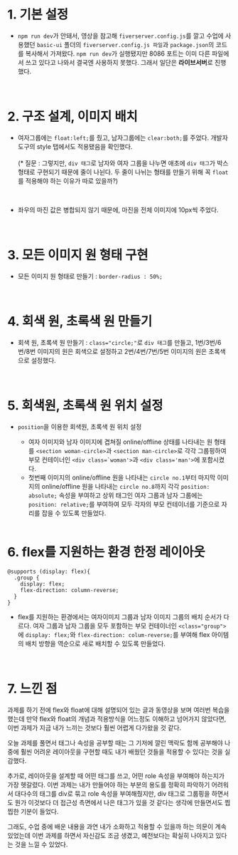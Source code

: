 # 1. 기본 설정
- ```npm run dev```가 안돼서, 영상을 참고해 ```fiverserver.config.js```를 깔고 수업에 사용했던 ```basic-ui``` 폴더의 ```fiverserver.config.js 파일```과 ```package.json```의 코드를 복사해서 가져왔다. ```npm run dev```가 실행됐지만 8086 포트는 이미 다른 파일에서 쓰고 있다고 나와서 결국엔 사용하지 못했다. 그래서 일단은 **라이브서버**로 진행했다.  
<br>

# 2. 구조 설계, 이미지 배치
- 여자그룹에는 ```float:left;```를 줬고, 남자그룹에는 ```clear:both;```를 주었다. 개발자도구의 style 탭에서도 적용됐음을 확인했다.<br>   
(* 질문 : 그렇지만, ```div 태그```로 남자와 여자 그룹을 나누면 애초에 ```div 태그```가 박스형태로 구현되기 때문에 줄이 나뉜다. 두 줄이 나뉘는 형태를 만들기 위해 꼭 ```float```를 적용해야 하는 이유가 따로 있을까?)   
<br>

- 좌우의 마진 값은 병합되지 않기 때문에, 마진을 전체 이미지에 10px씩 주었다.  
<br>

# 3. 모든 이미지 원 형태 구현
- 모든 이미지 원 형태로 만들기 : ```border-radius : 50%;```  
<br>

# 4. 회색 원, 초록색 원 만들기
- 회색 원, 초록색 원 만들기 : ```class="circle;"```로 ```div 태그```를 만들고, 1번/3번/6번/8번 이미지의 원은 회색으로 설정하고 2번/4번/7번/5번 이미지의 원은 초록색으로 설정했다.   
<br>

# 5. 회색원, 초록색 원 위치 설정
* ```position```을 이용한 회색원, 초록색 원 위치 설정 
  - 여자 이미지와 남자 이미지에 겹쳐질 online/offline 상태를 나타내는 원 형태를 ```<section woman-circle>```과 ```<section man-circle>```로 각각 그룹핑하여 부모 컨테이너인 ```<div class=`woman'>```과 ```<div class='man'>```에 포함시켰다.

  * 첫번째 이미지의 online/offline 원을 나타내는 ```circle no.1```부터 마지막 이미지의 online/offline 원을 나타내는 ```circle no.8```까지 각각 ```position: absolute;``` 속성을 부여하고 상위 태그인 여자 그룹과 남자 그룹에는 ```position: relative;```를 부여하여 모두 각자의 부모 컨테이너를 기준으로 자리를 잡을 수 있도록 만들었다.    
  <br>

# 6. flex를 지원하는 환경 한정 레이아웃
```
@supports (display: flex){
  .group {
    display: flex;
    flex-direction: column-reverse;
  }
}
```
- flex를 지원하는 환경에서는 여자이미지 그룹과 남자 이미지 그룹의 배치 순서가 다르다. 여자 그룹과 남자 그룹을 모두 포함하는 부모 컨테이너인 ```<class="group">```에 ```display: flex;```와 ```flex-direction: colum-reverse;```를 부여해 flex 아이템의 배치 방향을 역순으로 새로 배치할 수 있도록 만들었다.  
<br> 

# 7. 느낀 점
과제를 하기 전에 flex와 float에 대해 설명되어 있는 글과 동영상을 보며 여러번 복습을 했는데 만약 flex와 float의 개념과 적용방식을 어느정도 이해하고 넘어가지 않았다면, 이번 과제가 지금 내가 느끼는 것보다 훨씬 어렵게 다가왔을 것 같다. 

오늘 과제를 풀면서 태그나 속성을 공부할 때는 그 기저에 깔린 맥락도 함께 공부해야 나중에 훨씬 어려운 레이아웃을 구현할 때도 내가 배웠던 것들을 적용할 수 있다는 것을 실감했다.

추가로, 레이아웃을 설계할 때 어떤 태그를 쓰고, 어떤 role 속성을 부여해야 하는지가 가장 헷갈렸다.
이번 과제는 내가 만들어야 하는 부분의 용도를 정확히 파악하기 어려워서 대다수의 태그를 div로 묶고 role 속성을 부여해줬지만, div 태그로 그룹핑을 하면서도 뭔가 이것보다 더 접근성 측면에서 나은 태그가 있을 것 같다는 생각에 만들면서도 찝찝한 기분이 들었다. 

그래도, 수업 중에 배운 내용을 과연 내가 소화하고 적용할 수 있을까 하는 의문이 계속 있었는데 이번 과제를 하면서 자신감도 조금 생겼고, 예전보다는 확실히 나아지고 있다는 것을 느낄 수 있었다. 

















